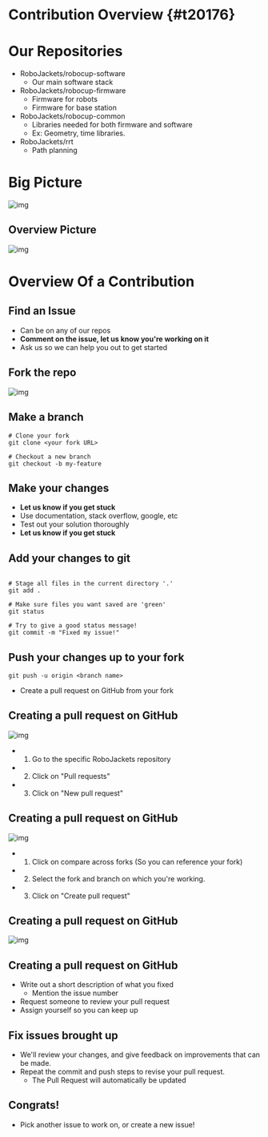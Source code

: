 # Contribution Overview {#t20176}


# Our Repositories

-   RoboJackets/robocup-software
    -   Our main software stack
-   RoboJackets/robocup-firmware
    -   Firmware for robots
    -   Firmware for base station
-   RoboJackets/robocup-common
    -   Libraries needed for both firmware and software
    -   Ex: Geometry, time libraries.
-   RoboJackets/rrt
    -   Path planning


# Big Picture

![img](https://i.imgur.com/VAK4mLY.png)


## Overview Picture

![img](https://cloud.GitHubusercontent.com/assets/4349709/11414363/8936f22e-93c2-11e5-9324-5c9055b1a4e4.jpg)


# Overview Of a Contribution


## Find an Issue

-   Can be on any of our repos
-   **Comment on the issue, let us know you're working on it**
-   Ask us so we can help you out to get started


## Fork the repo

![img]( https://i.imgur.com/FCv2gZH.png)


## Make a branch

```shell
# Clone your fork
git clone <your fork URL>

# Checkout a new branch
git checkout -b my-feature
```


## Make your changes

-   **Let us know if you get stuck**
-   Use documentation, stack overflow, google, etc
-   Test out your solution thoroughly
-   **Let us know if you get stuck**


## Add your changes to git

```shell

# Stage all files in the current directory '.'
git add .

# Make sure files you want saved are 'green'
git status

# Try to give a good status message!
git commit -m "Fixed my issue!"
```


## Push your changes up to your fork

```shell
git push -u origin <branch name>
```

-   Create a pull request on GitHub from your fork


## Creating a pull request on GitHub

![img]( https://i.imgur.com/P3BBw6m.png)

-   1. Go to the specific RoboJackets repository
-   2. Click on "Pull requests"
-   3. Click on "New pull request"


## Creating a pull request on GitHub

![img]( https://i.imgur.com/KxR8Wtz.png)

-   1. Click on compare across forks (So you can reference your fork)
-   2. Select the fork and branch on which you're working.
-   3. Click on "Create pull request"


## Creating a pull request on GitHub

![img]( https://i.imgur.com/n2yxtKe.png)


## Creating a pull request on GitHub

-   Write out a short description of what you fixed
    -   Mention the issue number
-   Request someone to review your pull request
-   Assign yourself so you can keep up


## Fix issues brought up

-   We'll review your changes, and give feedback on improvements that can be made.
-   Repeat the commit and push steps to revise your pull request.
    -   The Pull Request will automatically be updated


## Congrats!

-   Pick another issue to work on, or create a new issue!